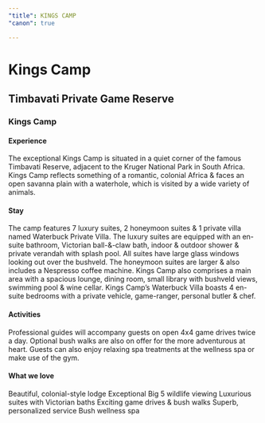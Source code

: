 ```yaml
---
"title": KINGS CAMP
"canon": true

---
```


# Kings Camp
## Timbavati Private Game Reserve
### Kings Camp

#### Experience
The exceptional Kings Camp is situated in a quiet corner of the famous Timbavati Reserve, adjacent to the Kruger National Park in South Africa.
Kings Camp reflects something of a romantic, colonial Africa &amp; faces an open savanna plain with a waterhole, which is visited by a wide variety of animals.

#### Stay
The camp features 7 luxury suites, 2 honeymoon suites &amp; 1 private villa named Waterbuck Private Villa.
The luxury suites are equipped with an en-suite bathroom, Victorian ball-&amp;-claw bath, indoor &amp; outdoor shower &amp; private verandah with splash pool.  All suites have large glass windows looking out over the bushveld.
The honeymoon suites are larger &amp; also includes a Nespresso coffee machine.
Kings Camp also comprises a main area with a spacious lounge, dining room, small library with bushveld views, swimming pool &amp; wine cellar.
Kings Camp’s Waterbuck Villa boasts 4 en-suite bedrooms with a private vehicle, game-ranger, personal butler &amp; chef.

#### Activities
Professional guides will accompany guests on open 4x4 game drives twice a day.  Optional bush walks are also on offer for the more adventurous at heart.
Guests can also enjoy relaxing spa treatments at the wellness spa or make use of the gym.


#### What we love
Beautiful, colonial-style lodge
Exceptional Big 5 wildlife viewing
Luxurious suites with Victorian baths
Exciting game drives &amp; bush walks
Superb, personalized service
Bush wellness spa